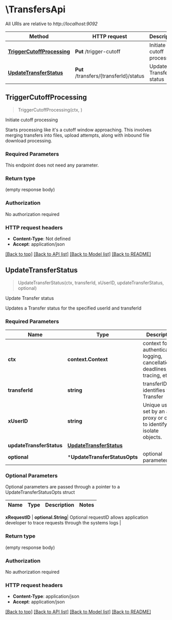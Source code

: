 # \TransfersApi

All URIs are relative to *http://localhost:9092*

Method | HTTP request | Description
------------- | ------------- | -------------
[**TriggerCutoffProcessing**](TransfersApi.md#TriggerCutoffProcessing) | **Put** /trigger-cutoff | Initiate cutoff processing
[**UpdateTransferStatus**](TransfersApi.md#UpdateTransferStatus) | **Put** /transfers/{transferId}/status | Update Transfer status



## TriggerCutoffProcessing

> TriggerCutoffProcessing(ctx, )

Initiate cutoff processing

Starts processing like it's a cutoff window approaching. This involves merging transfers into files, upload attempts, along with inbound file download processing.

### Required Parameters

This endpoint does not need any parameter.

### Return type

 (empty response body)

### Authorization

No authorization required

### HTTP request headers

- **Content-Type**: Not defined
- **Accept**: application/json

[[Back to top]](#) [[Back to API list]](../README.md#documentation-for-api-endpoints)
[[Back to Model list]](../README.md#documentation-for-models)
[[Back to README]](../README.md)


## UpdateTransferStatus

> UpdateTransferStatus(ctx, transferId, xUserID, updateTransferStatus, optional)

Update Transfer status

Updates a Transfer status for the specified userId and transferId

### Required Parameters


Name | Type | Description  | Notes
------------- | ------------- | ------------- | -------------
**ctx** | **context.Context** | context for authentication, logging, cancellation, deadlines, tracing, etc.
**transferId** | **string**| transferID that identifies the Transfer | 
**xUserID** | **string**| Unique userID set by an auth proxy or client to identify and isolate objects. | 
**updateTransferStatus** | [**UpdateTransferStatus**](UpdateTransferStatus.md)|  | 
 **optional** | ***UpdateTransferStatusOpts** | optional parameters | nil if no parameters

### Optional Parameters

Optional parameters are passed through a pointer to a UpdateTransferStatusOpts struct


Name | Type | Description  | Notes
------------- | ------------- | ------------- | -------------



 **xRequestID** | **optional.String**| Optional requestID allows application developer to trace requests through the systems logs | 

### Return type

 (empty response body)

### Authorization

No authorization required

### HTTP request headers

- **Content-Type**: application/json
- **Accept**: application/json

[[Back to top]](#) [[Back to API list]](../README.md#documentation-for-api-endpoints)
[[Back to Model list]](../README.md#documentation-for-models)
[[Back to README]](../README.md)

